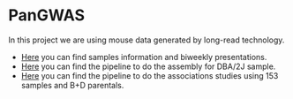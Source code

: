 # PanGWAS

In this project we are using mouse data generated by long-read technology.

- [Here](https://drive.google.com/drive/folders/14wd9IZVZufTxxVCViGkIlzQd4sysocCX?usp=drive_link) you can find samples information and biweekly presentations.
- [Here](https://github.com/Flavia95/BXD_ONT-PacBio/blob/main/assembly_D.md) you can find the pipeline to do the assembly for DBA/2J sample.
- [Here](https://github.com/Flavia95/BXD_ONT-PacBio/blob/main/assembly_D.md) you can find the pipeline to do the associations studies using 153 samples and B+D parentals.
